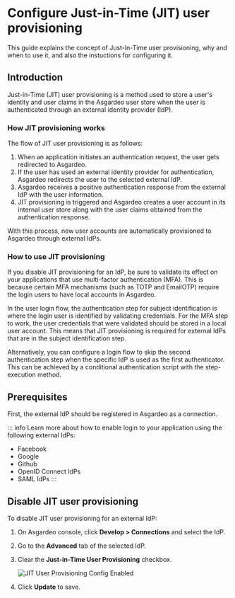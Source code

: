 # Configure Just-in-Time (JIT) user provisioning

This guide explains the concept of Just-In-Time user provisioning, why and when to use it, and also the instuctions for configuring it.

## Introduction

Just-in-Time (JIT) user provisioning is a method used to store a user's identity and user claims in the Asgardeo user store when the user is authenticated through an <a :href="$withBase('/guides/authentication/#manage-connections')">external identity provider (IdP)</a>.

### How JIT provisioning works

The flow of JIT user provisioning is as follows: 

1. When an application initiates an authentication request, the user gets redirected to Asgardeo. 
2. If the user has used an external identity provider for authentication, Asgardeo redirects the user to the selected external IdP. 
3. Asgardeo receives a positive authentication response from the external IdP with the user information.
4. JIT provisioning is triggered and Asgardeo creates a user account in its internal user store along with the user claims obtained from the authentication response.

With this process, new user accounts are automatically provisioned to Asgardeo through external IdPs.

### How to use JIT provisioning

If you disable JIT provisioning for an IdP, be sure to validate its effect on your applications that use <a :href="$withBase('/guides/authentication/mfa/')">multi-factor authentication (MFA)</a>. This is because certain MFA mechanisms (such as TOTP and EmailOTP) require the login users to have local accounts in Asgardeo.

In the user login flow, the authentication step for subject identification is where the login user is identified by validating credentials. For the MFA step to work, the user credentials that were validated should be stored in a local user account. This means that JIT provisioning is required for external IdPs that are in the subject identification step.

Alternatively, you can configure a login flow to skip the second authentication step when the specific IdP is used as the first authenticator. This can be achieved by a <a :href="$withBase('/guides/authentication/conditional-auth/write-your-first-script/')">conditional authentication script</a> with the <a :href="$withBase('/references/conditional-auth/api-reference/#execute-a-step')">step-execution method</a>.

## Prerequisites

First, the external IdP should be registered in Asgardeo as a connection. 

::: info
Learn more about how to enable login to your application using the following external IdPs: 
- <a :href="$withBase('/guides/authentication/social-login/add-facebook-login/')">Facebook</a>
- <a :href="$withBase('/guides/authentication/social-login/add-google-login/')">Google</a>
- <a :href="$withBase('/guides/authentication/social-login/add-github-login/')">Github</a>
- <a :href="$withBase('/guides/authentication/enterprise-login/add-oidc-idp-login/')">OpenID Connect IdPs</a>
- <a :href="$withBase('/guides/authentication/enterprise-login/add-saml-idp-login/')">SAML IdPs</a>
:::

## Disable JIT user provisioning

To disable JIT user provisioning for an external IdP:

1. On Asgardeo console, click **Develop > Connections** and select the IdP.
2. Go to the **Advanced** tab of the selected IdP.
3. Clear the **Just-in-Time User Provisioning** checkbox.
    
    <img :src="$withBase('/assets/img/guides/jit-provisioning/jit-enabled.png')" alt="JIT User Provisioning Config Enabled">

4. Click **Update** to save.